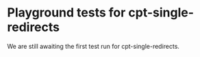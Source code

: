 # Playground tests for cpt-single-redirects
We are still awaiting the first test run for cpt-single-redirects.
